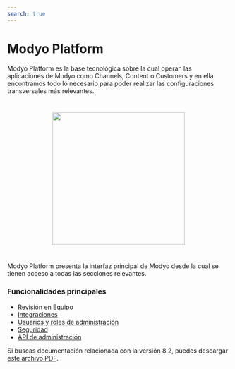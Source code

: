 ```yaml
---
search: true
---
```


# Modyo Platform

Modyo Platform es la base tecnológica sobre la cual operan las aplicaciones de Modyo como Channels, Content o Customers y en ella encontramos todo lo necesario para poder realizar las configuraciones transversales más relevantes.

<img src="/assets/img/platform/header.jpg" style="margin: 40px auto; width: 300px; display: block;">

Modyo Platform presenta la interfaz principal de Modyo desde la cual se tienen acceso a todas las secciones relevantes.

### Funcionalidades principales

- [Revisión en Equipo](/guides/platform/team-review.html)
- [Integraciones](/guides/platform/integration.html)
- [Usuarios y roles de administración](/guides/platform/roles.html)
- [Seguridad](/guides/platform/security.html)
- [API de administración](/guides/platform/api.html)

Si buscas documentación relacionada con la versión 8.2, puedes descargar [este archivo PDF](/assets/pdf/Modyo82Docs.pdf).